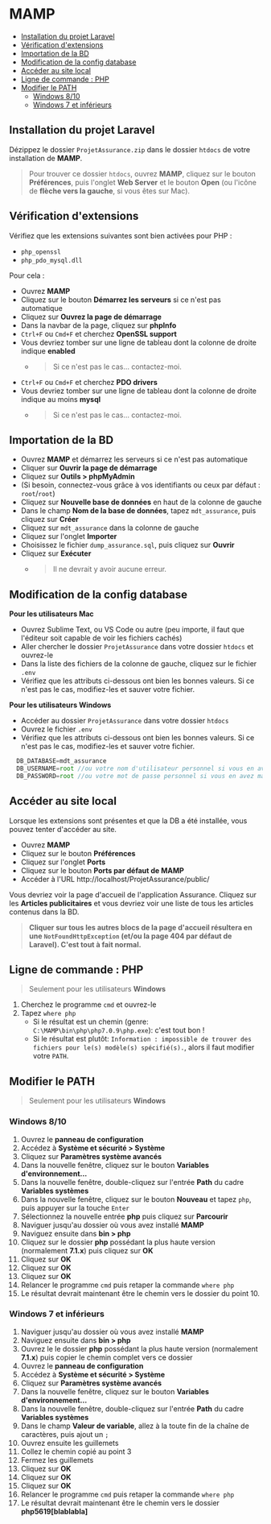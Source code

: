 # MAMP

<!-- START doctoc generated TOC please keep comment here to allow auto update -->
<!-- DON'T EDIT THIS SECTION, INSTEAD RE-RUN doctoc TO UPDATE -->


- [Installation du projet Laravel](#installation-du-projet-laravel)
- [Vérification d'extensions](#v%C3%A9rification-dextensions)
- [Importation de la BD](#importation-de-la-bd)
- [Modification de la config database](#modification-de-la-config-database)
- [Accéder au site local](#acc%C3%A9der-au-site-local)
- [Ligne de commande : PHP](#ligne-de-commande--php)
- [Modifier le PATH](#modifier-le-path)
  - [Windows 8/10](#windows-810)
  - [Windows 7 et inférieurs](#windows-7-et-inf%C3%A9rieurs)

<!-- END doctoc generated TOC please keep comment here to allow auto update -->

## Installation du projet Laravel

Dézippez le dossier `ProjetAssurance.zip` dans le dossier `htdocs` de votre installation de **MAMP**.

> Pour trouver ce dossier `htdocs`, ouvrez **MAMP**, cliquez sur le bouton **Préférences**, puis l'onglet **Web Server** et le bouton **Open** (ou l'icône de **flèche vers la gauche**, si vous êtes sur Mac).

## Vérification d'extensions

Vérifiez que les extensions suivantes sont bien activées pour PHP :
* `php_openssl`
* `php_pdo_mysql.dll`

Pour cela :

* Ouvrez **MAMP**
* Cliquez sur le bouton **Démarrez les serveurs** si ce n'est pas automatique
* Cliquez sur **Ouvrez la page de démarrage**
* Dans la navbar de la page, cliquez sur **phpInfo**
* `Ctrl+F` ou `Cmd+F` et cherchez **OpenSSL support**
* Vous devriez tomber sur une ligne de tableau dont la colonne de droite indique **enabled**
	* > Si ce n'est pas le cas... contactez-moi.
* `Ctrl+F` ou `Cmd+F` et cherchez **PDO drivers**
* Vous devriez tomber sur une ligne de tableau dont la colonne de droite indique au moins **mysql**
	* > Si ce n'est pas le cas... contactez-moi.

## Importation de la BD

* Ouvrez **MAMP** et démarrez les serveurs si ce n'est pas automatique
* Cliquer sur **Ouvrir la page de démarrage**
* Cliquez sur **Outils > phpMyAdmin**
* (Si besoin, connectez-vous grâce à vos identifiants ou ceux par défaut : `root`/`root`)
* Cliquez sur **Nouvelle base de données** en haut de la colonne de gauche
* Dans le champ **Nom de la base de données**, tapez `mdt_assurance`, puis cliquez sur **Créer**
* Cliquez sur `mdt_assurance` dans la colonne de gauche
* Cliquez sur l'onglet **Importer**
* Choisissez le fichier `dump_assurance.sql`, puis cliquez sur **Ouvrir**
* Cliquez sur **Exécuter**
	* > Il ne devrait y avoir aucune erreur.

## Modification de la config database

**Pour les utilisateurs Mac**
* Ouvrez Sublime Text, ou VS Code ou autre (peu importe, il faut que l'éditeur soit capable de voir les fichiers cachés)
* Aller chercher le dossier `ProjetAssurance` dans votre dossier `htdocs` et ouvrez-le
* Dans la liste des fichiers de la colonne de gauche, cliquez sur le fichier `.env`
* Vérifiez que les attributs ci-dessous ont bien les bonnes valeurs. Si ce n'est pas le cas, modifiez-les et sauver votre fichier.

**Pour les utilisateurs Windows**
* Accéder au dossier `ProjetAssurance` dans votre dossier `htdocs`
* Ouvrez le fichier `.env`
* Vérifiez que les attributs ci-dessous ont bien les bonnes valeurs. Si ce n'est pas le cas, modifiez-les et sauver votre fichier.

```js
  DB_DATABASE=mdt_assurance
  DB_USERNAME=root //ou votre nom d'utilisateur personnel si vous en avez manuellement défini un
  DB_PASSWORD=root //ou votre mot de passe personnel si vous en avez manuellement défini un
```

## Accéder au site local

Lorsque les extensions sont présentes et que la DB a été installée, vous pouvez tenter d'accéder au site.

* Ouvrez **MAMP**
* Cliquez sur le bouton **Préférences**
* Cliquez sur l'onglet **Ports**
* Cliquez sur le bouton **Ports par défaut de MAMP**
* Accéder à l'URL http://localhost/ProjetAssurance/public/

Vous devriez voir la page d'accueil de l'application Assurance.
Cliquez sur les **Articles publicitaires** et vous devriez voir une liste de tous les articles contenus dans la BD.
> **Cliquer sur tous les autres blocs de la page d'accueil résultera en une `NotFoundHttpException` (et/ou la page 404 par défaut de Laravel). C'est tout à fait normal.**

## Ligne de commande : PHP

> Seulement pour les utilisateurs **Windows**

1. Cherchez le programme `cmd` et ouvrez-le
1. Tapez `where php`
	* Si le résultat est un chemin (genre: `C:\MAMP\bin\php\php7.0.9\php.exe`): c'est tout bon !
	* Si le résultat est plutôt: `Information : impossible de trouver des fichiers pour le(s) modèle(s) spécifié(s).`, alors il faut modifier votre `PATH`.

## Modifier le PATH

> Seulement pour les utilisateurs **Windows**

### Windows 8/10

1. Ouvrez le **panneau de configuration**
1. Accédez à **Système et sécurité > Système**
1. Cliquez sur **Paramètres système avancés**
1. Dans la nouvelle fenêtre, cliquez sur le bouton **Variables d'environnement...**
1. Dans la nouvelle fenêtre, double-cliquez sur l'entrée **Path** du cadre **Variables systèmes**
1. Dans la nouvelle fenêtre, cliquez sur le bouton **Nouveau** et tapez `php`, puis appuyer sur la touche `Enter`
1. Sélectionnez la nouvelle entrée **php** puis cliquez sur **Parcourir**
1. Naviguer jusqu'au dossier où vous avez installé **MAMP**
1. Naviguez ensuite dans **bin > php**
1. Cliquez sur le dossier **php** possédant la plus haute version (normalement **7.1.x**) puis cliquez sur **OK**
1. Cliquez sur **OK**
1. Cliquez sur **OK**
1. Cliquez sur **OK**
1. Relancer le programme `cmd` puis retaper la commande `where php`
1. Le résultat devrait maintenant être le chemin vers le dossier du point 10.

### Windows 7 et inférieurs

1. Naviguer jusqu'au dossier où vous avez installé **MAMP**
1. Naviguez ensuite dans **bin > php**
1. Ouvrez le le dossier **php** possédant la plus haute version (normalement **7.1.x**) puis copier le chemin complet vers ce dossier
1. Ouvrez le **panneau de configuration**
1. Accédez à **Système et sécurité > Système**
1. Cliquez sur **Paramètres système avancés**
1. Dans la nouvelle fenêtre, cliquez sur le bouton **Variables d'environnement...**
1. Dans la nouvelle fenêtre, double-cliquez sur l'entrée **Path** du cadre **Variables systèmes**
1. Dans le champ **Valeur de variable**, allez à la toute fin de la chaîne de caractères, puis ajout un `;`
1. Ouvrez ensuite les guillemets
1. Collez le chemin copié au point 3
1. Fermez les guillemets
1. Cliquez sur **OK**
1. Cliquez sur **OK**
1. Cliquez sur **OK**
1. Relancer le programme `cmd` puis retaper la commande `where php`
1. Le résultat devrait maintenant être le chemin vers le dossier **php5619[blablabla]**
